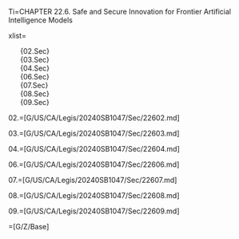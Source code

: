 
Ti=CHAPTER  22.6. Safe and Secure Innovation for Frontier Artificial Intelligence Models

xlist=<ul type=none><li>{02.Sec}</li><li>{03.Sec}</li><li>{04.Sec}</li><li>{06.Sec}</li><li>{07.Sec}</li><li>{08.Sec}</li><li>{09.Sec}</li></ul>

02.=[G/US/CA/Legis/20240SB1047/Sec/22602.md]

03.=[G/US/CA/Legis/20240SB1047/Sec/22603.md]

04.=[G/US/CA/Legis/20240SB1047/Sec/22604.md]

06.=[G/US/CA/Legis/20240SB1047/Sec/22606.md]

07.=[G/US/CA/Legis/20240SB1047/Sec/22607.md]

08.=[G/US/CA/Legis/20240SB1047/Sec/22608.md]

09.=[G/US/CA/Legis/20240SB1047/Sec/22609.md]

=[G/Z/Base]
